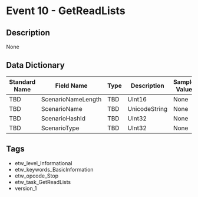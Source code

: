 # Event 10 - GetReadLists

## Description
None

## Data Dictionary
|Standard Name|Field Name|Type|Description|Sample Value|
|---|---|---|---|---|
|TBD|ScenarioNameLength|TBD|UInt16|None|None|
|TBD|ScenarioName|TBD|UnicodeString|None|None|
|TBD|ScenarioHashId|TBD|UInt32|None|None|
|TBD|ScenarioType|TBD|UInt32|None|None|

## Tags
* etw_level_Informational
* etw_keywords_BasicInformation
* etw_opcode_Stop
* etw_task_GetReadLists
* version_1